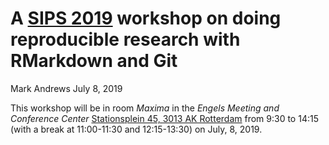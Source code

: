 A [SIPS 2019](https://www.improvingpsych.org/SIPS2019/) workshop on
doing reproducible research with RMarkdown and Git
================
Mark Andrews
July 8, 2019

This workshop will be in room *Maxima* in the *Engels Meeting and
Conference Center* [Stationsplein 45, 3013 AK
Rotterdam](https://goo.gl/maps/CNkJifuEYnvw2EM1A) from 9:30 to 14:15
(with a break at 11:00-11:30 and 12:15-13:30) on July, 8, 2019.
